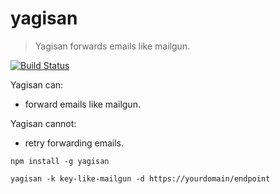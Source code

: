 # yagisan
> Yagisan forwards emails like mailgun.

[![Build Status](https://travis-ci.org/rch850/yagisan.png?branch=develop)](https://travis-ci.org/rch850/yagisan)

Yagisan can:

  - forward emails like mailgun.

Yagisan cannot:

  - retry forwarding emails.


```shell
npm install -g yagisan
```

```shell
yagisan -k key-like-mailgun -d https://yourdomain/endpoint
```
